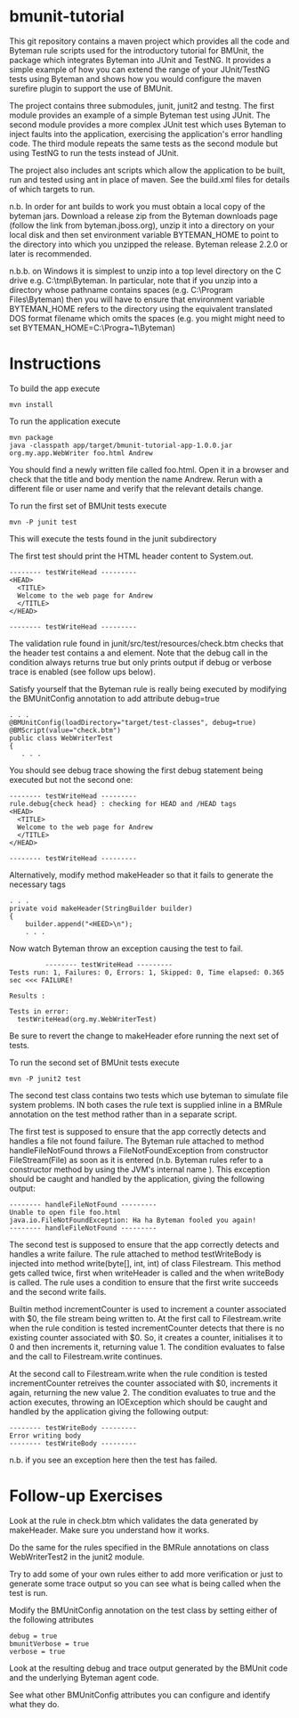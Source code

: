 bmunit-tutorial
===============

This git repository contains a maven project which provides all the code
and Byteman rule scripts used for the introductory tutorial for BMUnit,
the package which integrates Byteman into JUnit and TestNG. It provides
a simple example of how you can extend the range of your JUnit/TestNG tests
using Byteman and shows how you would configure the maven surefire plugin to
support the use of BMUnit.

The project contains three submodules, junit, junit2 and testng. The first
module provides an example of a simple Byteman test using JUnit. The second
module provides a more complex JUnit test which uses Byteman to inject faults
into the application, exercising the application's error handling code. The
third module repeats the same tests as the second module but using TestNG to
run the tests instead of JUnit.

The project also includes ant scripts which allow the application to be built,
run and tested using ant in place of maven. See the build.xml files for details
of which targets to run.

n.b. In order for ant builds to work you must obtain a local copy of the byteman
jars. Download a release zip from the Byteman downloads page (follow the link
from byteman.jboss.org), unzip it into a directory on your local disk and then
set environment variable BYTEMAN_HOME to point to the directory into which you
unzipped the release. Byteman release 2.2.0 or later is recommended.

n.b.b. on Windows it is simplest to unzip into a top level directory on the C
drive e.g. C:\tmp\Byteman. In particular, note that if you unzip into a directory
whose pathname contains spaces (e.g. C:\Program Files\Byteman) then you will
have to ensure that environment variable BYTEMAN_HOME refers to the directory
using the equivalent translated DOS format filename which omits the spaces
(e.g. you might might need to set BYTEMAN_HOME=C:\Progra~1\Byteman)

Instructions
============

To build the app execute

    mvn install

To run the application execute

    mvn package
    java -classpath app/target/bmunit-tutorial-app-1.0.0.jar org.my.app.WebWriter foo.html Andrew

You should find a newly written file called foo.html. Open it in a browser and
check that the title and body mention the name Andrew. Rerun with a different file or
user name and verify that the relevant details change.

To run the first set of BMUnit tests execute

    mvn -P junit test

This will execute the tests found in the junit subdirectory

The first test should print the HTML header content to System.out.

    -------- testWriteHead ---------
    <HEAD>
      <TITLE>
      Welcome to the web page for Andrew
      </TITLE>
    </HEAD>
    
    -------- testWriteHead ---------

The validation rule found in junit/src/test/resources/check.btm checks
that the header test contains a <HEAD> and </HEAD> element. Note that
the debug call in the condition always returns true but only prints
 output if debug or verbose trace is enabled (see follow ups below).

Satisfy yourself that the Byteman rule is really being executed by modifying
the BMUnitConfig annotation to add attribute debug=true

    . . .
    @BMUnitConfig(loadDirectory="target/test-classes", debug=true)
    @BMScript(value="check.btm")
    public class WebWriterTest
    {
       . . .
     
You should see debug trace showing the first debug statement being executed
but not the second one:

    -------- testWriteHead ---------
    rule.debug{check head} : checking for HEAD and /HEAD tags
    <HEAD>
      <TITLE>
      Welcome to the web page for Andrew
      </TITLE>
    </HEAD>
    
    -------- testWriteHead ---------

Alternatively, modify method makeHeader so that it fails to generate the
necessary tags

    . . .
    private void makeHeader(StringBuilder builder)
    {
        builder.append("<HEED>\n");
        . . .
        
Now watch Byteman throw an exception causing the test to fail.

             -------- testWriteHead ---------
    Tests run: 1, Failures: 0, Errors: 1, Skipped: 0, Time elapsed: 0.365 sec <<< FAILURE!
    
    Results :
    
    Tests in error: 
      testWriteHead(org.my.WebWriterTest)

Be sure to revert the change to makeHeader efore running the next set of tests.

To run the second set of BMUnit tests execute

    mvn -P junit2 test

The second test class contains two tests which use byteman to simulate file system
problems. IN both cases the rule text is supplied inline in a BMRule annotation on
the test method rather than in a separate script.

The first test is supposed to ensure that the app correctly detects and handles
a file not found failure. The Byteman rule attached to method handleFileNotFound
throws a FileNotFoundException from constructor FileStream(File) as soon as it
is entered (n.b. Byteman rules refer to a constructor method by using the JVM's
internal name <init>). This exception should be caught and handled by the application,
giving the following output:

    -------- handleFileNotFound ---------
    Unable to open file foo.html
    java.io.FileNotFoundException: Ha ha Byteman fooled you again!
    -------- handleFileNotFound ---------

The second test is supposed to ensure that the app correctly detects and handles
a write failure. The rule attached to method testWriteBody is injected into
method write(byte[], int, int) of class Filestream. This method gets called twice,
first when writeHeader is called and the when writeBody is called. The rule uses
a condition to ensure that the first write succeeds and the second write fails.

Builtin method incrementCounter is used to increment a counter associated with $0,
the file stream being written to. At the first call to Filestream.write when the rule
condition is tested incrementCounter detects that there is no existing counter
associated with $0. So, it creates a counter, initialises it to 0 and then increments
it, returning value 1. The condition evaluates to false and the call to Filestream.write
continues.

At the second call to Filestream.write  when the rule condition is tested incrementCounter
retreives the counter associated with $0, increments it again, returning the new value 2.
The condition evaluates to true and the action executes, throwing an IOException which
should be caught and handled by the application giving the following output:

    -------- testWriteBody ---------
    Error writing body
    -------- testWriteBody ---------

n.b. if you see an exception here then the test has failed.

Follow-up Exercises
===================

Look at the rule in check.btm which validates the data generated by
makeHeader. Make sure you understand how it works.

Do the same for the rules specified in the BMRule annotations on class
WebWriterTest2 in the junit2 module.

Try to add some of your own rules either to add more verification or just
to generate some trace output so you can see what is being called when
the test is run.

Modify the BMUnitConfig annotation on the test class by setting either of
the following attributes

    debug = true
    bmunitVerbose = true
    verbose = true

Look at the resulting debug and trace output generated by the BMUnit code
and the underlying Byteman agent code.

See what other BMUnitConfig attributes you can configure and identify what
they do.

